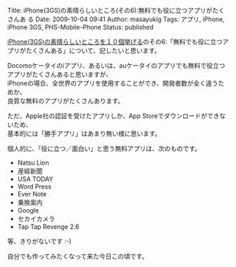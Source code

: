 Title: iPhone(3GS)の素晴らしいところ(その6):無料でも役に立つアプリがたくさんあ る
Date: 2009-10-04 09:41
Author: masayukig
Tags: アプリ, iPhone, iPhone 3GS, PHS-Mobile-Phone
Status: published

[iPhone(3GS)の素晴らしいところを１０個挙げる](http://www.0r2.info/blog/2009/08/09/iphone3gs%E3%81%AE%E7%B4%A0%E6%99%B4%E3%82%89%E3%81%97%E3%81%84%E3%81%A8%E3%81%93%E3%82%8D%E3%82%92%EF%BC%91%EF%BC%90%E5%80%8B%E6%8C%99%E3%81%92%E3%82%8B/)のその6:「無料でも役に立つアプリがたくさんある」について、記したいと思います。

Docomoケータイのiアプリ、あるいは、auケータイのアプリでも無料で役立つアプリがたくさんあると思いますが、  
iPhoneの場合、全世界のアプリを使用することができ、開発者数が全く違うためか、  
良質な無料のアプリがたくさんあります。

ただ、Apple社の認証を受けたアプリしか、App
Storeでダウンロードができないため、  
基本的には「勝手アプリ」はあまり無い様に思います。

個人的に、「役に立つ／面白い」と思う無料アプリは、次のものです。


-   Natsu Lion
-   産經新聞
-   USA TODAY
-   Word Press
-   Ever Note
-   乗換案内
-   Google
-   セカイカメラ
-   Tap Tap Revenge 2.6

等、きりがないです :-)

自分でも作ってみたくなって来た今日この頃です。
